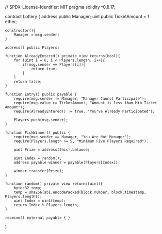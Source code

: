 // SPDX-License-Identifier: MIT
pragma solidity ^0.8.17;

contract Lottery {
    address public Manager;
    uint public TicketAmount = 1 ether;

    constructor(){
        Manager = msg.sender;
    }

    address[] public Players;

    function AlreadyEntered() private view returns(bool){
        for (uint i = 0; i < Players.length; i++){
            if(msg.sender == Players[i]){
                return true;
            }
        }
        return false;
    }

    function Entry() public payable {
        require(msg.sender != Manager, "Manager Cannot Participate");
        require(msg.value >= TicketAmount, "Amount is less than Min Ticket Amount");
        require(AlreadyEntered() != true, "You've Already Participated");

        Players.push(msg.sender);
    }

    function PickWinner() public {
        require(msg.sender == Manager, "You Are Not Manager");
        require(Players.length >= 5, "Minimum Five Players Required");

        uint Prize = address(this).balance;

        uint Index = random();
        address payable winner = payable(Players[Index]);

        winner.transfer(Prize);
    }

    function random() private view returns(uint){
        bytes32 temp;
        temp = sha256(abi.encodePacked(block.number, block.timestamp, Players.length));
        uint Index = uint(temp);
        return Index % Players.length;
    }

    receive() external payable { }
}
